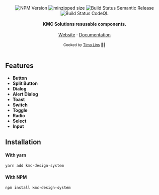 <div align="center">
<img src="https://badgen.net/npm/v/kmc-design-system" alt="NPM Version" />
<img src="https://img.shields.io/bundlephobia/min/kmc-design-system" alt="minzipped size"/>
<img src="https://github.com/kmcwebdev/kmc-design-system/actions/workflows/publish.yml/badge.svg" alt="Build Status Semantic Release" />
<img src="https://github.com/kmcwebdev/kmc-design-system/actions/workflows/codeql.yml/badge.svg" alt="Build Status CodeQL" />
</a>
</div>
<br />
<div align="center"><strong>KMC Solutions resusable components.</strong></div>
<br />
<div align="center">
<a href="https://kmc.solutions/">Website</a> 
<span> · </span>
<a href="">Documentation</a> 
</div>

<br />
<div align="center">
  <sub>Cooked by <a href="https://twitter.com/timolins">Timo Lins</a> 👨‍🍳</sub>
</div>

<br />

## Features

- **Button**
- **Split Button**
- **Dialog**
- **Alert Dialog**
- **Toast**
- **Switch**
- **Toggle**
- **Radio**
- **Select**
- **Input**

## Installation

#### With yarn

```sh
yarn add kmc-design-system
```

#### With NPM

```sh
npm install kmc-design-system
```
